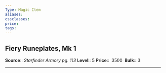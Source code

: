 ```yaml
---
Type: Magic Item
aliases:
cssclasses:
price: 
tags:
---
```

## Fiery Runeplates, Mk 1

**Source**:: _Starfinder Armory pg. 113_
**Level**:: 5
**Price**::  3500 
**Bulk**:: 3

---
